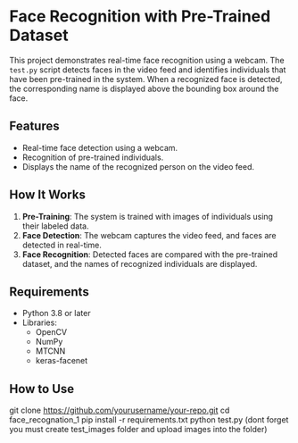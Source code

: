 # Face Recognition with Pre-Trained Dataset

This project demonstrates real-time face recognition using a webcam. The `test.py` script detects faces in the video feed and identifies individuals that have been pre-trained in the system. When a recognized face is detected, the corresponding name is displayed above the bounding box around the face.

## Features
- Real-time face detection using a webcam.
- Recognition of pre-trained individuals.
- Displays the name of the recognized person on the video feed.

## How It Works
1. **Pre-Training**: The system is trained with images of individuals using their labeled data.
2. **Face Detection**: The webcam captures the video feed, and faces are detected in real-time.
3. **Face Recognition**: Detected faces are compared with the pre-trained dataset, and the names of recognized individuals are displayed.

## Requirements
- Python 3.8 or later
- Libraries:
  - OpenCV
  - NumPy
  - MTCNN
  - keras-facenet

## How to Use
   git clone https://github.com/yourusername/your-repo.git
   cd face_recognation_1
   pip install -r requirements.txt
   python test.py
   (dont forget you must create test_images folder and upload images into the folder)

